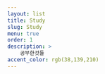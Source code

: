 ```yaml
---
layout: list
title: Study
slug: Study
menu: true
order: 1
description: >
	공부한것들  
accent_color: rgb(38,139,210)
---
```


